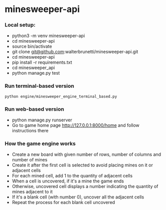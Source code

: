 # minesweeper-api

### Local setup:

* python3 -m venv minesweeper-api
* cd minesweeper-api
* source bin/activate
* git clone git@github.com:walterbrunetti/minesweeper-api.git
* cd minesweeper-api
* pip install -r requirements.txt
* cd minesweeper_api
* python manage.py test

### Run terminal-based version
```python engine/minesweeper_engine_terminal_based.py```

### Run web-based version
* python manage.py runserver
* Go to game home page http://127.0.0.1:8000/home and follow instructions there


### How the game engine works
* Create a new board with given number of rows, number of columns and number of mines
* Create it after the first cell is selected to avoid placing mines on it or adjacent cells
* For each mined cell, add 1 to the quantity of adjacent cells
* When a cell is uncovered, if it's a mine the game ends
* Otherwise, uncovered cell displays a number indicating the quantity of mines adjacent to it
* If it's a blank cell (with number 0), uncover all the adjacent cells
* Repeat the process for each blank cell uncovered
